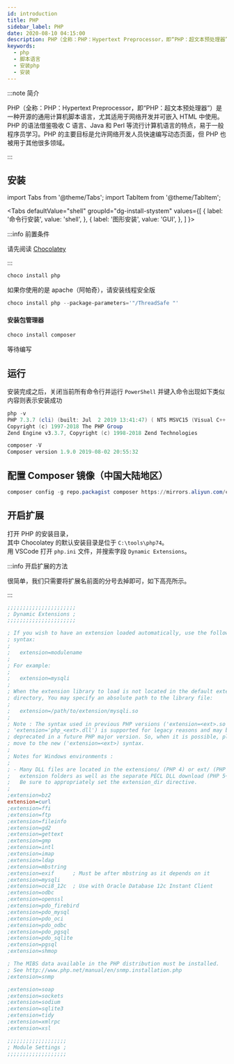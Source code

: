 ```yaml
---
id: introduction
title: PHP
sidebar_label: PHP
date: 2020-08-10 04:15:00
description: PHP（全称：PHP：Hypertext Preprocessor，即“PHP：超文本预处理器”）是一种开源的通用计算机脚本语言，尤其适用于网络开发并可嵌入HTML中使用。PHP的语法借鉴吸收C语言、Java和Perl等流行计算机语言的特点，易于一般程序员学习。PHP的主要目标是允许网络开发人员快速编写动态页面，但PHP也被用于其他很多领域。
keywords:
  - php
  - 脚本语言
  - 安装php
  - 安装
---
```


:::note 简介 

PHP（全称：PHP：Hypertext Preprocessor，即“PHP：超文本预处理器”）是一种开源的通用计算机脚本语言，尤其适用于网络开发并可嵌入 HTML 中使用。PHP 的语法借鉴吸收 C 语言、Java 和 Perl 等流行计算机语言的特点，易于一般程序员学习。PHP 的主要目标是允许网络开发人员快速编写动态页面，但 PHP 也被用于其他很多领域。 

:::

## 安装

import Tabs from '@theme/Tabs'; import TabItem from '@theme/TabItem';

<Tabs defaultValue="shell" groupId="dg-install-stystem" values={[ { label: '命令行安装', value: 'shell', }, { label: '图形安装', value: 'GUI', }, ] }>

<TabItem value="shell">

:::info 前置条件

请先阅读 [Chocolatey](../base-software/chocolatey) 

:::

```powershell title="PowerShell"
choco install php
```

如果你使用的是 apache（阿帕奇），请安装线程安全版

```powershell title="PowerShell"
choco install php --package-parameters='"/ThreadSafe "'
```

#### 安装包管理器

```powershell title="PowerShell"
choco install composer
```

</TabItem>
<TabItem value="GUI">

等待编写

</TabItem>
</Tabs>

## 运行

安装完成之后，关闭当前所有命令行并运行 `PowerShell` 并键入命令出现如下类似内容则表示安装成功

```powershell title="PowerShell"
php -v
PHP 7.3.7 (cli) (built: Jul  2 2019 13:41:47) ( NTS MSVC15 (Visual C++ 2017) x64 )
Copyright (c) 1997-2018 The PHP Group
Zend Engine v3.3.7, Copyright (c) 1998-2018 Zend Technologies

composer -V
Composer version 1.9.0 2019-08-02 20:55:32
```

## 配置 Composer 镜像（中国大陆地区）

```powershell title="PowerShell"
composer config -g repo.packagist composer https://mirrors.aliyun.com/composer/
```

## 开启扩展

打开 PHP 的安装目录，  
其中 Chocolatey 的默认安装目录是位于 `C:\tools\php74`。  
用 VSCode 打开 `php.ini` 文件，并搜索字段 `Dynamic Extensions`。

:::info 开启扩展的方法

很简单，我们只需要将扩展名前面的分号去掉即可，如下高亮所示。 

:::

```ini title="php.ini" {31}
;;;;;;;;;;;;;;;;;;;;;;
; Dynamic Extensions ;
;;;;;;;;;;;;;;;;;;;;;;

; If you wish to have an extension loaded automatically, use the following
; syntax:
;
;   extension=modulename
;
; For example:
;
;   extension=mysqli
;
; When the extension library to load is not located in the default extension
; directory, You may specify an absolute path to the library file:
;
;   extension=/path/to/extension/mysqli.so
;
; Note : The syntax used in previous PHP versions ('extension=<ext>.so' and
; 'extension='php_<ext>.dll') is supported for legacy reasons and may be
; deprecated in a future PHP major version. So, when it is possible, please
; move to the new ('extension=<ext>) syntax.
;
; Notes for Windows environments :
;
; - Many DLL files are located in the extensions/ (PHP 4) or ext/ (PHP 5+)
;   extension folders as well as the separate PECL DLL download (PHP 5+).
;   Be sure to appropriately set the extension_dir directive.
;
;extension=bz2
extension=curl
;extension=ffi
;extension=ftp
;extension=fileinfo
;extension=gd2
;extension=gettext
;extension=gmp
;extension=intl
;extension=imap
;extension=ldap
;extension=mbstring
;extension=exif      ; Must be after mbstring as it depends on it
;extension=mysqli
;extension=oci8_12c  ; Use with Oracle Database 12c Instant Client
;extension=odbc
;extension=openssl
;extension=pdo_firebird
;extension=pdo_mysql
;extension=pdo_oci
;extension=pdo_odbc
;extension=pdo_pgsql
;extension=pdo_sqlite
;extension=pgsql
;extension=shmop

; The MIBS data available in the PHP distribution must be installed.
; See http://www.php.net/manual/en/snmp.installation.php
;extension=snmp

;extension=soap
;extension=sockets
;extension=sodium
;extension=sqlite3
;extension=tidy
;extension=xmlrpc
;extension=xsl

;;;;;;;;;;;;;;;;;;;
; Module Settings ;
;;;;;;;;;;;;;;;;;;;
```
